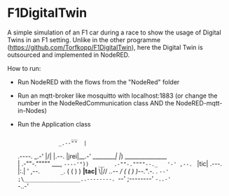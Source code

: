 # F1DigitalTwin

A simple simulation of an F1 car during a race to show the usage of Digital Twins in an F1 setting.
Unlike in the other programme (https://github.com/Torfkopp/F1DigitalTwin), here the Digital Twin is outsourced and implemented in NodeRED.

How to run:
- Run NodeRED with the flows from the "NodeRed" folder
- Run an mqtt-broker like mosquitto with localhost:1883 (or change the number in the NodeRedCommunication class AND the NodeRED-mqtt-in-Nodes)
- Run the Application class

                       __
                   _.--""  |
    .----.     _.-'   |/\| |.--.
    |jrei|__.-'   _________|  |_)  _______________  
    |  .-""-.""""" ___,    `----'"))   __   .-""-.""""--._  
    '-' ,--. `    |tic|   .---.       |:.| ' ,--. `      _`.
     ( (    ) ) __|tac|__ \\|// _..--  \/ ( (    ) )--._".-.
      . `--' ;\__________________..--------. `--' ;--------'
       `-..-'                               `-..-'
